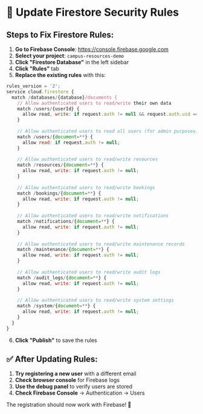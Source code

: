 # 🔧 Update Firestore Security Rules

## Steps to Fix Firestore Rules:

1. **Go to Firebase Console**: https://console.firebase.google.com
2. **Select your project**: `campus-resources-demo`
3. **Click "Firestore Database"** in the left sidebar
4. **Click "Rules"** tab
5. **Replace the existing rules** with this:

```javascript
rules_version = '2';
service cloud.firestore {
  match /databases/{database}/documents {
    // Allow authenticated users to read/write their own data
    match /users/{userId} {
      allow read, write: if request.auth != null && request.auth.uid == userId;
    }
    
    // Allow authenticated users to read all users (for admin purposes)
    match /users/{document=**} {
      allow read: if request.auth != null;
    }
    
    // Allow authenticated users to read/write resources
    match /resources/{document=**} {
      allow read, write: if request.auth != null;
    }
    
    // Allow authenticated users to read/write bookings
    match /bookings/{document=**} {
      allow read, write: if request.auth != null;
    }
    
    // Allow authenticated users to read/write notifications
    match /notifications/{document=**} {
      allow read, write: if request.auth != null;
    }
    
    // Allow authenticated users to read/write maintenance records
    match /maintenance/{document=**} {
      allow read, write: if request.auth != null;
    }
    
    // Allow authenticated users to read/write audit logs
    match /audit_logs/{document=**} {
      allow read, write: if request.auth != null;
    }
    
    // Allow authenticated users to read/write system settings
    match /system/{document=**} {
      allow read, write: if request.auth != null;
    }
  }
}
```

6. **Click "Publish"** to save the rules

## ✅ After Updating Rules:

1. **Try registering a new user** with a different email
2. **Check browser console** for Firebase logs
3. **Use the debug panel** to verify users are stored
4. **Check Firebase Console** → Authentication → Users

The registration should now work with Firebase! 🎉 